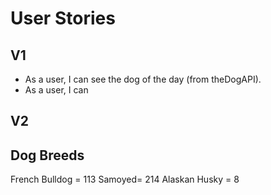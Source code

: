 # User Stories

## V1
- As a user, I can see the dog of the day (from theDogAPI).
- As a user, I can 


## V2	


## Dog Breeds
French Bulldog = 113
Samoyed= 214
Alaskan Husky = 8